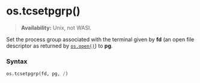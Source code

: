 # os.tcsetpgrp()

> **Availability:** Unix, not WASI.

Set the process group associated with the terminal given by **fd** (an open file descriptor as returned by [`os.open()`](/modules/os/open.md)) to **pg**.

### Syntax

```python
os.tcsetpgrp(fd, pg, /)
```